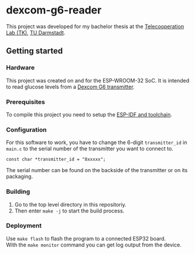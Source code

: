 # dexcom-g6-reader

This project was developed for my bachelor thesis at the [Telecooperation Lab (TK)](https://www.informatik.tu-darmstadt.de/telekooperation/telecooperation_group/index.en.jsp), [TU Darmstadt](https://www.tu-darmstadt.de/).

## Getting started

### Hardware

This project was created on and for the ESP-WROOM-32 SoC. 
It is intended to read glucose levels from a [Dexcom G6 transmitter](https://www.dexcom.com/g6-cgm-system). 


### Prerequisites

To compile this project you need to setup the [ESP-IDF and toolchain](https://docs.espressif.com/projects/esp-idf/en/latest/get-started/index.html#get-started).


### Configuration

For this software to work, you have to change the 6-digit `transmitter_id` in `main.c` to the serial number of the 
transmitter you want to connect to.  
```
const char *transmitter_id = "8xxxxx";
```
The serial number can be found on the backside of the transmitter or on its packaging.


### Building

1. Go to the top level directory in this repositoriy.
2. Then enter `make -j` to start the build process.


### Deployment

Use `make flash` to flash the program to a connected ESP32 board.  
With the `make monitor` command you can get log output from the device.

